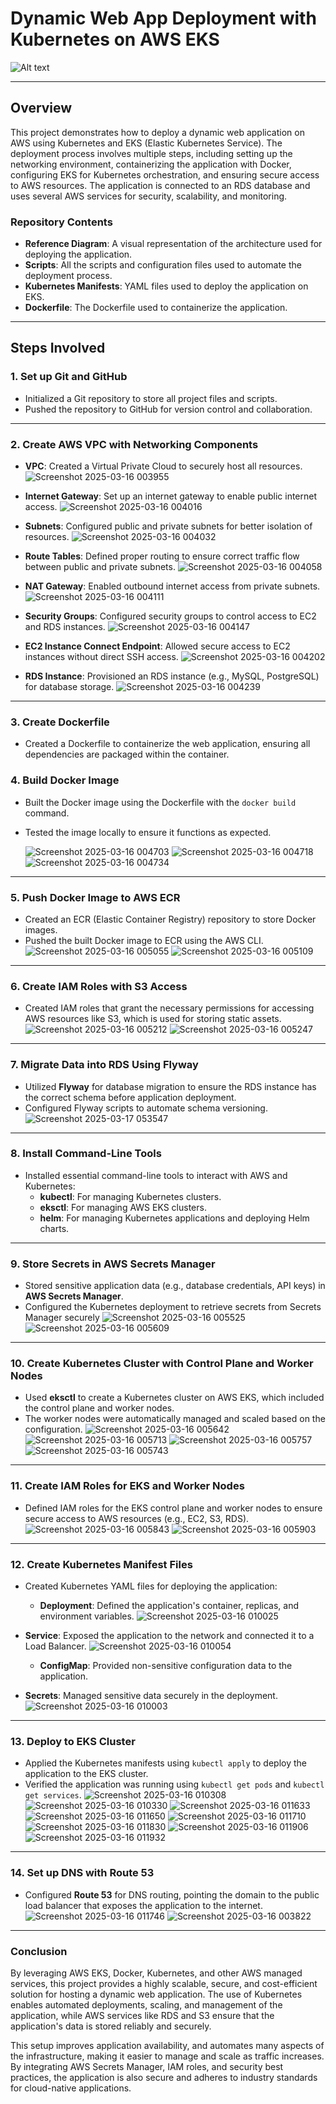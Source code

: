 
# Dynamic Web App Deployment with Kubernetes on AWS EKS

![Alt text](Host_a_Dynamic_Web_App_on_AWS_with_Kubernetes_and_Amazon_EKS.gif)

---


## Overview

This project demonstrates how to deploy a dynamic web application on AWS using Kubernetes and EKS (Elastic Kubernetes Service). The deployment process involves multiple steps, including setting up the networking environment, containerizing the application with Docker, configuring EKS for Kubernetes orchestration, and ensuring secure access to AWS resources. The application is connected to an RDS database and uses several AWS services for security, scalability, and monitoring.

### Repository Contents
- **Reference Diagram**: A visual representation of the architecture used for deploying the application.
- **Scripts**: All the scripts and configuration files used to automate the deployment process.
- **Kubernetes Manifests**: YAML files used to deploy the application on EKS.
- **Dockerfile**: The Dockerfile used to containerize the application.

---

## Steps Involved

### 1. Set up Git and GitHub
- Initialized a Git repository to store all project files and scripts.
- Pushed the repository to GitHub for version control and collaboration.

---

### 2. Create AWS VPC with Networking Components
- **VPC**: Created a Virtual Private Cloud to securely host all resources.
  ![Screenshot 2025-03-16 003955](https://github.com/user-attachments/assets/07b02ec4-4c0a-4aea-b150-89951a512c8f)

- **Internet Gateway**: Set up an internet gateway to enable public internet access.
  ![Screenshot 2025-03-16 004016](https://github.com/user-attachments/assets/6a5377ec-a25f-41da-bc77-198805e030d5)

- **Subnets**: Configured public and private subnets for better isolation of resources.
  ![Screenshot 2025-03-16 004032](https://github.com/user-attachments/assets/41b24b2d-93ec-4789-80f8-4fdd5eb5c67a)

- **Route Tables**: Defined proper routing to ensure correct traffic flow between public and private subnets.
  ![Screenshot 2025-03-16 004058](https://github.com/user-attachments/assets/d31f6d18-e322-40db-a0c2-d6583b0735fc)

- **NAT Gateway**: Enabled outbound internet access from private subnets.
  ![Screenshot 2025-03-16 004111](https://github.com/user-attachments/assets/d59c09b1-c693-4e69-8155-a24403474ee1)

- **Security Groups**: Configured security groups to control access to EC2 and RDS instances.
  ![Screenshot 2025-03-16 004147](https://github.com/user-attachments/assets/b36becbd-ddca-4853-9c8a-a444d90f9b37)

- **EC2 Instance Connect Endpoint**: Allowed secure access to EC2 instances without direct SSH access.
  ![Screenshot 2025-03-16 004202](https://github.com/user-attachments/assets/e4328e1a-575b-4353-ae0c-dd4555c97f30)

- **RDS Instance**: Provisioned an RDS instance (e.g., MySQL, PostgreSQL) for database storage.
  ![Screenshot 2025-03-16 004239](https://github.com/user-attachments/assets/7b547d15-6a16-4d6f-bc35-916a606c6e13)

--- 
### 3. Create Dockerfile
- Created a Dockerfile to containerize the web application, ensuring all dependencies are packaged within the container.
### 4. Build Docker Image
- Built the Docker image using the Dockerfile with the `docker build` command.
- Tested the image locally to ensure it functions as expected.

   ![Screenshot 2025-03-16 004703](https://github.com/user-attachments/assets/c1cc6119-2ef8-4870-aa49-b1013b2df8cf)
![Screenshot 2025-03-16 004718](https://github.com/user-attachments/assets/4b868d34-4501-4820-858c-b34eca880231)
![Screenshot 2025-03-16 004734](https://github.com/user-attachments/assets/7de62ef9-b330-4a63-99cd-0129d69e5d2c)

---
### 5. Push Docker Image to AWS ECR
- Created an ECR (Elastic Container Registry) repository to store Docker images.
- Pushed the built Docker image to ECR using the AWS CLI.
  ![Screenshot 2025-03-16 005055](https://github.com/user-attachments/assets/e25ed6a7-4496-4b8a-82b4-4af17e740345)
![Screenshot 2025-03-16 005109](https://github.com/user-attachments/assets/7a4c7629-ae91-410c-ba2a-710446ac504c)

---
### 6. Create IAM Roles with S3 Access
- Created IAM roles that grant the necessary permissions for accessing AWS resources like S3, which is used for storing static assets.
  ![Screenshot 2025-03-16 005212](https://github.com/user-attachments/assets/8a3e6703-9b7b-4b4b-89fe-41eefe55e6d1)
![Screenshot 2025-03-16 005247](https://github.com/user-attachments/assets/efc6cabf-859f-4856-bc15-d2884c8d566a)

---
### 7. Migrate Data into RDS Using Flyway
- Utilized **Flyway** for database migration to ensure the RDS instance has the correct schema before application deployment.
- Configured Flyway scripts to automate schema versioning.
  ![Screenshot 2025-03-17 053547](https://github.com/user-attachments/assets/38b9dbe8-9f4e-4296-9d0f-d1784a6b5e51)


---
### 8. Install Command-Line Tools
- Installed essential command-line tools to interact with AWS and Kubernetes:
  - **kubectl**: For managing Kubernetes clusters.
  - **eksctl**: For managing AWS EKS clusters.
  - **helm**: For managing Kubernetes applications and deploying Helm charts.

---

### 9. Store Secrets in AWS Secrets Manager
- Stored sensitive application data (e.g., database credentials, API keys) in **AWS Secrets Manager**.
- Configured the Kubernetes deployment to retrieve secrets from Secrets Manager securely
![Screenshot 2025-03-16 005525](https://github.com/user-attachments/assets/1cbf07a6-69fa-48ab-9933-0ffe524593f6)
![Screenshot 2025-03-16 005609](https://github.com/user-attachments/assets/8f48650d-7374-46ba-967b-38e23d882f81)

---
### 10. Create Kubernetes Cluster with Control Plane and Worker Nodes
- Used **eksctl** to create a Kubernetes cluster on AWS EKS, which included the control plane and worker nodes.
- The worker nodes were automatically managed and scaled based on the configuration.
  ![Screenshot 2025-03-16 005642](https://github.com/user-attachments/assets/6cce86a2-fb13-4580-98e2-e6ad00d1dd37)
![Screenshot 2025-03-16 005713](https://github.com/user-attachments/assets/1c286ca9-4859-4651-a8fd-43dc9f5d7040)
![Screenshot 2025-03-16 005757](https://github.com/user-attachments/assets/a880ebd2-8f42-4205-92a6-ca9484657204)
![Screenshot 2025-03-16 005743](https://github.com/user-attachments/assets/6701228a-eb86-44c0-98e7-e9ff7e92c35b)

---
### 11. Create IAM Roles for EKS and Worker Nodes
- Defined IAM roles for the EKS control plane and worker nodes to ensure secure access to AWS resources (e.g., EC2, S3, RDS).
  ![Screenshot 2025-03-16 005843](https://github.com/user-attachments/assets/3a92ab59-ff2e-424d-a991-b93091bf254c)
![Screenshot 2025-03-16 005903](https://github.com/user-attachments/assets/585ae0b1-8329-45d4-96e8-43527cc967a4)

---
### 12. Create Kubernetes Manifest Files
- Created Kubernetes YAML files for deploying the application:
  - **Deployment**: Defined the application's container, replicas, and environment variables.
    ![Screenshot 2025-03-16 010025](https://github.com/user-attachments/assets/894dd769-a4cf-402f-80f5-e8aaa88d68b0)

 - **Service**: Exposed the application to the network and connected it to a Load Balancer.
   ![Screenshot 2025-03-16 010054](https://github.com/user-attachments/assets/4a450f8c-78fc-4155-b004-5144c7aa151a)

   - **ConfigMap**: Provided non-sensitive configuration data to the application.
  - **Secrets**: Managed sensitive data securely in the deployment.
![Screenshot 2025-03-16 010003](https://github.com/user-attachments/assets/2f97bc0f-94b3-4d37-b90b-a6d5c480f319)

---
### 13. Deploy to EKS Cluster
- Applied the Kubernetes manifests using `kubectl apply` to deploy the application to the EKS cluster.
- Verified the application was running using `kubectl get pods` and `kubectl get services`.
  ![Screenshot 2025-03-16 010308](https://github.com/user-attachments/assets/d48faaf9-b7b5-4c77-a012-797d9e9f98ed)
![Screenshot 2025-03-16 010330](https://github.com/user-attachments/assets/f041ebaa-d98e-4b6c-863d-78a7899767c3)
![Screenshot 2025-03-16 011633](https://github.com/user-attachments/assets/c9c7ea41-874c-4b77-8335-33744e4fd906)
![Screenshot 2025-03-16 011650](https://github.com/user-attachments/assets/c741b504-5863-48e6-897e-497b7352ea27)
![Screenshot 2025-03-16 011710](https://github.com/user-attachments/assets/4a357d07-8045-4b16-9b81-92fd6788b860)
![Screenshot 2025-03-16 011830](https://github.com/user-attachments/assets/362de78a-d923-4c4b-b49e-c70b39cb8f86)
![Screenshot 2025-03-16 011906](https://github.com/user-attachments/assets/e908c4b7-1cb0-47ba-8215-a58ca51f2f79)
![Screenshot 2025-03-16 011932](https://github.com/user-attachments/assets/a0f47ba2-7e33-40c8-80c5-84ec308d2493)

---
### 14. Set up DNS with Route 53
- Configured **Route 53** for DNS routing, pointing the domain to the public load balancer that exposes the application to the internet.
![Screenshot 2025-03-16 011746](https://github.com/user-attachments/assets/91c0b657-ec75-45d4-ab4a-5a86a51dc025)
![Screenshot 2025-03-16 003822](https://github.com/user-attachments/assets/fd5e7c89-6f9f-4d94-b022-f45bf7789eb0)


---

### Conclusion
By leveraging AWS EKS, Docker, Kubernetes, and other AWS managed services, this project provides a highly scalable, secure, and cost-efficient solution for hosting a dynamic web application. The use of Kubernetes enables automated deployments, scaling, and management of the application, while AWS services like RDS and S3 ensure that the application's data is stored reliably and securely.

This setup improves application availability, and automates many aspects of the infrastructure, making it easier to manage and scale as traffic increases. By integrating AWS Secrets Manager, IAM roles, and security best practices, the application is also secure and adheres to industry standards for cloud-native applications.






